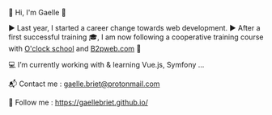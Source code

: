 🌱 Hi, I'm Gaelle 🌷

▶ Last year, I started a career change towards web development.
▶ After a first successful training 🎓, I am now following a cooperative training course with [O'clock school](https://oclock.io/) and [B2pweb.com](https://www.b2pweb.com/fr/) 🚚

💻 I’m currently working with & learning Vue.js, Symfony ...

📬 Contact me :
gaelle.briet@protonmail.com

📌 Follow me :
https://gaellebriet.github.io/